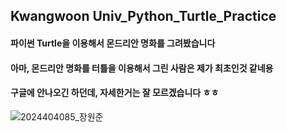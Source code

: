 <div>
  <h2>Kwangwoon Univ_Python_Turtle_Practice</h2>
</div>

<div>
  <h4>파이썬 Turtle을 이용해서 몬드리안 명화를 그려봤습니다 <br></h4>
  <h4>아마, 몬드리안 명화를 터틀을 이용해서 그린 사람은 제가 최초인것 같네용<br></h4>
  <h4>구글에 안나오긴 하던데, 자세한거는 잘 모르겠습니다 ㅎㅎ <br> </h4>
  
</div>


![2024404085_장원준](https://github.com/jangwonjun/turtle_practice/assets/41234293/f12d2c1e-729c-454c-8f5a-52382063703f)
